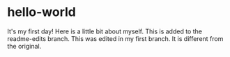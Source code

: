 
# hello-world
It's my first day!
Here is a little bit about myself. This is added to the readme-edits branch.
This was edited in my first branch. It is different from the original.
